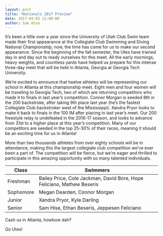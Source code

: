 ```yaml
---
layout: post
title: "Nationals 2017 Preview"
date: 2017-04-03 12:00:00
author: Sam Hise
---
```


It’s been a little over a year since the University of Utah Club Swim team made their first appearance at the Collegiate
Club Swimming and Diving National Championship; now, the time has come for us to make our second appearance. Since the
beginning of the fall semester, the Utes have trained day in and day out to ready ourselves for this meet. All the early
mornings, heavy weights, and countless yards have helped us prepare for this intense three-day meet that will be held in
Atlanta, Georgia at Georgia Tech University.

We’re excited to announce that twelve athletes will be representing our school in Atlanta at this championship meet.
Eight men and four women will be traveling to Georgia Tech, two of which are returning competitors who made it to finals
in last year’s competition. Connor Morgan is seeded 8th in the 200 backstroke, after taking 9th place last year (he’s
the fastest Collegiate Club backstroker west of the Mississippi). Xandra Pryor looks to make it back to finals in the
100 IM after placing in last year’s meet. Our 200 freestyle relay is undefeated in the 2016-17 season, and looks to
advance from 31st to a higher place at this year’s competition. Many of our competitors are seeded in the top 25-30% of
their races, meaning it should be an exciting time for us in Atlanta!

More than two thousands athletes from over eighty schools will be in attendance, making this the largest collegiate club
competition we’ve ever been a part of. The competition will be fierce, but we’re eager and thrilled to participate in
this amazing opportunity with so many talented individuals.

| Class | Swimmers |
|-------|----------|
| Freshman | Bailey Price, Cole Jackman, David Bore, Hope Feliciano, Mathew Beseris |
| Sophomore | Megan Dearden, Connor Morgan |
| Junior | Xandra Pryor, Kyle Darling |
| Senior | Sam Hise, Ethan Beseris, Jeppesen Feliciano |

Cash us in Atlanta, howbow dah?

Go Utes!
